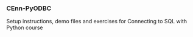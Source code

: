 ### CEnn-PyODBC
Setup instructions, demo files and exercises for Connecting to SQL with Python course
